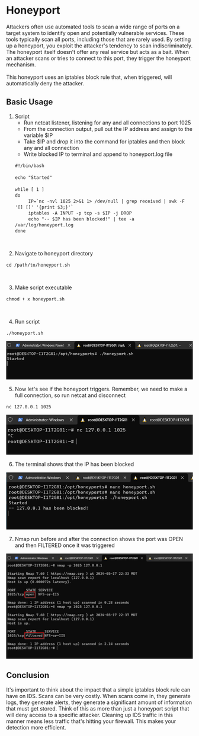# Honeyport
Attackers often use automated tools to scan a wide range of ports on a target system to identify open and potentially vulnerable services. These tools typically scan all ports, including those that are rarely used.
By setting up a honeyport, you exploit the attacker's tendency to scan indiscriminately. The honeyport itself doesn't offer any real service but acts as a bait. When an attacker scans or tries to connect to this port, they trigger the honeyport mechanism.
<br>
<br>
This honeyport uses an iptables block rule that, when triggered, will automatically deny the attacker. 

## Basic Usage
1. Script
   - Run netcat listener, listening for any and all connections to port 1025
   - From the connection output, pull out the IP address and assign to the variable $IP
   - Take $IP and drop it into the command for iptables and then block any and all connection
   - Write blocked IP to terminal and append to honeyport.log file
   ```
   #!/bin/bash

   echo "Started"

   while [ 1 ]
   do
        IP=`nc -nvl 1025 2>&1 1> /dev/null | grep received | awk -F '[] []' '{print $3;}'`
        iptables -A INPUT -p tcp -s $IP -j DROP
        echo "-- $IP has been blocked!" | tee -a /var/log/honeyport.log
   done
   ```
<br>

2. Navigate to honeyport directory
```
cd /path/to/honeyport.sh
```
<br>
   
3. Make script executable
```
chmod + x honeyport.sh
```
<br>

4. Run script
```
./honeyport.sh
```
![run script](https://github.com/trixiahorner/honeyport/blob/main/images/honey4.png?raw=true)
<br>

5. Now let's see if the honeyport triggers. Remember, we need to make a full connection, so run netcat and disconnect
```
nc 127.0.0.1 1025
```
![run nc](https://github.com/trixiahorner/honeyport/blob/main/images/honey2.png?raw=true)
<br>

6. The terminal shows that the IP has been blocked

![IP blocked](https://github.com/trixiahorner/honeyport/blob/main/images/honey3.png?raw=true)
<br>

7. Nmap run before and after the connection shows the port was OPEN and then FILTERED once it was triggered

![nmap](https://github.com/trixiahorner/honeyport/blob/main/images/honey5.png?raw=true)
<br>

## Conclusion
It's important to think about the impact that a simple iptables block rule can have on IDS. Scans can be very costly.
When scans come in, they generate logs, they generate alerts, they generate a significant amount of information that must get stored. 
Think of this as more than just a honeyport script that will deny access to a specific attacker. Cleaning up IDS traffic in this manner means less traffic that's hitting your firewall. This makes your detection more efficient.
